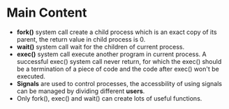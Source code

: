 # Main Content
+ **fork()** system call create a child process which is an exact copy of its parent, the return value in child process is 0.
+ **wait()** system call wait for the children of current process.
+ **exec()** system call execute another program in current process. A successful exec() system call never return, for which the exec() should be a termination of a piece of code and the code after exec() won't be executed.
+ **Signals** are used to control processes, the accessbility of using signals can be managed by dividing different **users**.
+ Only fork(), exec() and wait() can create lots of useful functions. 
